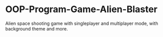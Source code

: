 # OOP-Program-Game-Alien-Blaster
Alien space shooting game with singleplayer and multiplayer mode, with background theme and more.

